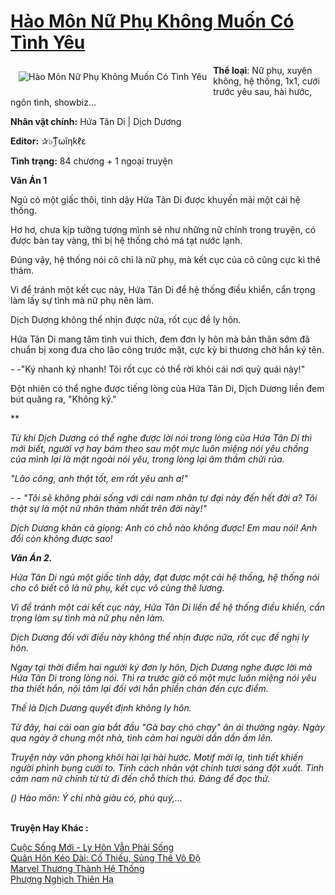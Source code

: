 <a href="https://utruyen.com/hao-mon-nu-phu-khong-muon-co-tinh-yeu/25005/" title="Hào Môn Nữ Phụ Không Muốn Có Tình Yêu"><h1>Hào Môn Nữ Phụ Không Muốn Có Tình Yêu</h1></a><div style="display:table"><img align="right" style="float: left; padding: 10px;" src="https://utruyen.com/images/story/200x260/hao-mon-nu-phu-khong-muon-co-tinh-yeu.jpg" alt="Hào Môn Nữ Phụ Không Muốn Có Tình Yêu"><b>Thể loại</b>: Nữ phụ, xuyên không, hệ thống, 1x1, cưới trước yêu sau, hài hước, ngôn tình, showbiz...<p></p><b>Nhân vật chính:</b> Hứa Tân Di | Dịch Dương<p></p><b>Editor:</b> ✰๖ۣۜTωĭηƙℓε<p></p><b>Tình trạng:</b> 84 chương + 1 ngoại truyện<p></p><b>Văn Án 1</b><p></p>Ngủ có một giấc thôi, tỉnh dậy Hứa Tân Di được khuyến mãi một cái hệ thống.<p></p>Hơ hơ, chưa kịp tưởng tượng mình sẽ như những nữ chính trong truyện, có được bàn tay vàng, thì bị hệ thống chó má tạt nước lạnh.<p></p>Đúng vậy, hệ thống nói cô chỉ là nữ phụ, mà kết cục của cô cũng cực kì thê thảm.<p></p>Vì để tránh một kết cục này, Hứa Tân Di để hệ thống điều khiển, cẩn trọng làm lấy sự tình mà nữ phụ nên làm.<p></p>Dịch Dương không thể nhịn được nữa, rốt cục đề ly hôn.<p></p>Hứa Tân Di mang tâm tình vui thích, đem đơn ly hôn mà bản thân sớm đã chuẩn bị xong đưa cho lão công trước mặt, cực kỳ bi thương chờ hắn ký tên.<p></p>- -"Ký nhanh ký nhanh! Tôi rốt cục có thể rời khỏi cái nơi quỷ quái này!"<p></p>Đột nhiên có thể nghe được tiếng lòng của Hứa Tân Di, Dịch Dương liền đem bút quăng ra, "Không ký."<p></p>***<p></p>Từ khi Dịch Dương có thể nghe được lời nói trong lòng của Hứa Tân Di thì mới biết, người vợ hay bám theo sau một mực luôn miệng nói yêu chồng của mình lại là mặt ngoài nói yêu, trong lòng lại âm thầm chửi rủa.<p></p>"Lão công, anh thật tốt, em rất yêu anh a!"<p></p>- - "Tôi sẽ không phải sống với cái nam nhân tự đại này đến hết đời a? Tôi thật sự là một nữ nhân thảm nhất trên đời này!"<p></p>Dịch Dương khàn cả giọng: Anh có chỗ nào không được! Em mau nói! Anh đổi còn không được sao!<p></p><b>Văn Án 2.</b><p></p>Hứa Tân Di ngủ một giấc tỉnh dậy, đạt được một cái hệ thống, hệ thống nói cho cô biết cô là nữ phụ, kết cục vô cùng thê lương.<p></p>Vì để tránh một cái kết cục này, Hứa Tân Di liền để hệ thống điều khiển, cẩn trọng làm sự tình mà nữ phụ nên làm.<p></p>Dịch Dương đối với điều này không thể nhịn được nữa, rốt cục đề nghị ly hôn.<p></p>Ngay tại thời điểm hai người ký đơn ly hôn, Dịch Dương nghe được lời mà Hứa Tân Di trong lòng nói. Thì ra trước giờ cô một mực luôn miệng nói yêu tha thiết hắn, nội tâm lại đối với hắn phiền chán đến cực điểm.<p></p>Thế là Dịch Dương quyết định không ly hôn.<p></p>Từ đây, hai cái oan gia bắt đầu "Gà bay chó chạy" ân ái thường ngày. Ngày qua ngày ở chung một nhà, tình cảm hai người dần dần ấm lên.<p></p>Truyện này văn phong khôi hài lại hài hước. Motif mới lạ, tình tiết khiến người phình bụng cười to. Tính cách nhân vật chính tươi sáng đột xuất. Tình cảm nam nữ chính từ từ đi đến chỗ thích thú. Đáng để đọc thử.<p></p><i>(*) Hào môn: Ý chỉ nhà giàu có, phú quý,...</i></div><p><br><b>Truyện Hay Khác :</b></p><a href="https://utruyen.com/cuoc-song-moi-ly-hon-van-phai-song/24789/" alt="Cuộc Sống Mới - Ly Hôn Vẫn Phải Sống">Cuộc Sống Mới - Ly Hôn Vẫn Phải Sống</a><br/><a href="https://github.com/quanluxury/truyenhot/tree/master/truyenhay/17403/" alt="Quân Hôn Kéo Dài: Cố Thiếu, Sủng Thê Vô Độ">Quân Hôn Kéo Dài: Cố Thiếu, Sủng Thê Vô Độ</a><br/><a href="https://www.plurk.com/p/nsk3dj" alt="Marvel Thương Thành Hệ Thống">Marvel Thương Thành Hệ Thống</a><br/><a href="https://truyenhot2019.blogspot.com/2019/12/phuong-nghich-thien-ha.html" alt="Phượng Nghịch Thiên Hạ">Phượng Nghịch Thiên Hạ</a><br/>